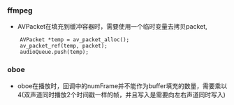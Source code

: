 ### ffmpeg
- AVPacket在填充到缓冲容器时，需要使用一个临时变量去拷贝packet,
```
    AVPacket *temp = av_packet_alloc();
    av_packet_ref(temp, packet);
    audioQueue.push(temp);
```
### oboe
- oboe在播放时，回调中的numFrame并不能作为buffer填充的数量，需要乘以4(双声道同时播放2个时间戳一样的帧，并且写入是需要向左右声道同时写入)